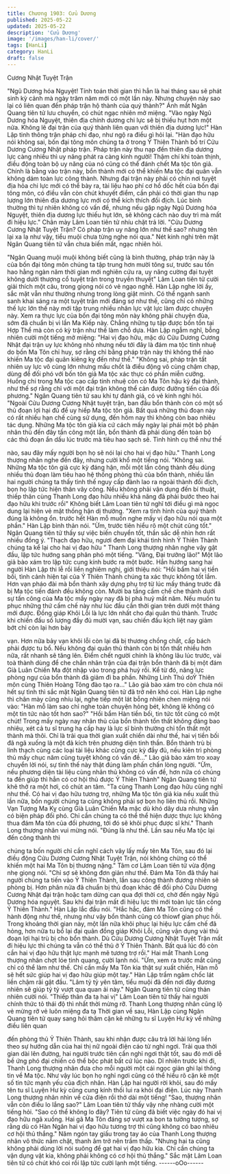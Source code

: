 ```yaml
---
title: Chương 1903: Cửu Dương
published: 2025-05-22
updated: 2025-05-22
description: 'Cửu Dương'
image: '/images/han-li/cover/'
tags: [HanLi]
category: HanLi
draft: false
---
```


Cương Nhật Tuyệt Trận

"Ngũ Dương hóa Nguyệt! Tính toán thời gian thì hẳn là hai tháng
sau sẽ phát sinh kỳ cảnh mà ngày trăm năm mới có một lần này.
Nhưng chuyện này sao lại có liên quan đến pháp trận hộ thành
của quý thành?" Ánh mắt Ngân Quang tiên tử lưu chuyển, có chút
ngạc nhiên mở miệng.
"Vào ngày Ngũ Dương hóa Nguyệt, thiên địa chính dương chi lực
sẽ bị thiếu hụt hơn một nửa. Không lẽ đại trận của quý thành liên
quan với thiên địa dương lực!" Hàn Lập tinh thông trận pháp chi
đạo, như ngộ ra điều gì hỏi lại.
"Hàn đạo hữu nói không sai, bốn đại tông môn chúng ta ở trong Ỷ
Thiên Thành bố trí Cửu Dương Cương Nhật pháp trận. Pháp trận
này thu nạp đến thiên địa dương lực càng nhiều thì uy năng phát
ra càng kinh người! Thậm chí khi toàn thịnh, điều động toàn bộ uy
năng của nó cũng có thể đánh chết Ma tộc tôn giả. Chính là bằng
vào trận này, bổn thành mới có thể khiến Ma tộc đại quân vẫn
không dám toàn lực công thành. Nhưng đại trận này phải có chín
nơi tuyệt địa hỏa chi lực mới có thể bày ra, tài liệu hao phí cơ hồ
dốc hết của bốn đại tông môn, có điều vẫn còn chút khuyết điểm,
cần phải có thời gian thu nạp lượng lớn thiên địa dương lực mới
có thể kích thích đối địch. Lúc bình thường thì tự nhiên không có
vấn đề, nhưng nếu gặp ngày Ngũ Dương hóa Nguyệt, thiên địa
dương lực thiếu hụt lớn, sẽ không cách nào duy trì mà mất đi hiệu
lực." Chân mày Lâm Loan tiên tử nhíu chặt trả lời.
"Cửu Dương Cương Nhật Tuyệt Trận? Có pháp trận uy năng lớn
như thế sao? nhưng tên lại xa lạ như vậy, tiểu muội chưa từng
nghe nói qua." Nét kinh nghi trên mặt Ngân Quang tiên tử vẫn
chưa biến mất, ngạc nhiên hỏi.

"Ngân Quang muội muội không biết cũng là bình thường, pháp
trận này là của bốn đại tông môn chúng ta tập trung hơn mười
tông sư, trước sau tốn hao hằng ngàn năm thời gian mới nghiên
cứu ra, uy năng cường đại tuyệt không dưới thượng cổ tuyệt trận
trong truyền thuyết" Lâm Loan tiên tử cười giải thích một câu,
trong giọng nói có vẻ ngạo nghễ.
Hàn Lập nghe lời ấy, sắc mặt vẫn như thường nhưng trong lòng
giật mình. Có thể ngạnh sanh sanh khai sáng ra một tuyệt trận
mới đáng sợ như thế, cũng chỉ có những thế lực lớn thế này mới
tập trung nhiều nhân lực vật lực làm được chuyện này.
Xem ra thực lực của bốn đại tông môn này không phải chuyện
đùa, sớm đã chuẩn bị vì lần Ma Kiếp này.
Chẳng những tụ tập được bốn tồn tại Hợp Thể mà còn có kỳ trận
như thế làm chỗ dựa.
Hàn Lập ngẫm nghĩ, bỗng nhiên cười một tiếng mở miệng:
"Hai vị đạo hữu, mặc dù Cửu Dương Cương Nhật đại trận uy lực
không nhỏ nhưng nếu tới đây là đám ma tộc tinh nhuệ do bốn Ma
Tôn chỉ huy, sợ rằng chỉ bằng pháp trận này thì không thể nào
khiến Ma tộc đại quân kiêng kỵ đến như thế."
"Không sai, pháp trận tất nhiên uy lực vô cùng lớn nhưng mấu
chốt là điều động vô cùng chậm chạp, dùng để đối phó với bốn
tôn giả Ma tộc xác thực có phần miễn cưỡng. Huống chi trong Ma
tộc cao cấp tinh nhuệ còn có Ma Tôn hậu kỳ đại thành, như thế sợ
rằng chỉ với một đại trận không thể cản được đường tiến của đối
phương." Ngân Quang tiên tử sau khi tự đánh giá, có vẻ kinh nghi
hỏi.
"Ngoài Cửu Dương Cương Nhật tuyệt trận, ban đầu bổn thành
còn có một số thủ đoạn lợi hại đủ để uy hiếp Ma tộc tôn giả. Bất
quá những thủ đoạn này có rất nhiều hạn chế cùng sử dụng, đến
hôm nay thì không còn bao nhiêu tác dụng. Những Ma tộc tôn giả
kia cứ cách mấy ngày lại phái một bộ phận nhân thủ đến đây tấn
công một lần, bổn thành đã phải dùng đến toàn bộ các thủ đoạn
ẩn dấu lúc trước mà tiêu hao sạch sẽ. Tình hình cụ thể như thế

nào, sau đây mấy người bọn họ sẽ nói lại cho hai vị đạo hữu."
Thanh Long thượng nhân nghe đến đây, nhưng cười khổ một
tiếng nói.
"Không sai. Những Ma tộc tôn giả cực kỳ đáng hận, mỗi một lần
công thành đều dùng nhiều thủ đoạn làm tiêu hao hệ thống phòng
thủ của bổn thành, nhiều lần hai người chúng ta thấy tình thế
nguy cấp đành lao ra ngoài thành đối địch, bọn họ lập tức hiện
thân vây công. Nếu không phải vận dụng đến bí thuật, thiếp thân
cùng Thanh Long đạo hữu nhiều khả năng đã phải bước theo hai
đạo hữu khi trước rồi" Không biết Lâm Loan tiên tử nghĩ tới điều
gì mà ngọc dung lại hiện vẻ mặt thống hận dị thường.
"Xem ra tình hình của quý thành đúng là không ổn. trước hết Hàn
mỗ muốn nghe mấy vị đạo hữu nói qua một phần." Hàn Lập bình
thản nói.
"Ừm, trước tiên hiểu rõ một chút cũng tốt." Ngân Quang tiên tử
thấy sự việc biến chuyển tốt, thần sắc dễ nhìn hơn rất nhiều đồng
ý.
"Thạch đạo hữu, ngươi đem đại khái tình hình Ỷ Thiên Thành
chúng ta kể lại cho hai vị đạo hữu " Thanh Long thượng nhân
nghe vậy gật đầu, lập tức hướng sang phân phó một tiếng.
"Vâng, Đại trưởng lão!" Một lão giả bào xám tro lập tức cung kính
bước ra một bước.
Hắn hướng sang hai người Hàn Lập thi lễ rồi liền nghiêm nghị,
giới thiệu nói:
"Hồi bẩm hai vị tiền bối, tình cảnh hiện tại của Ỷ Thiên Thành
chúng ta xác thực không tốt lắm. Hơn vạn pháo đài mà bổn thành
xây dựng phụ trợ từ lúc mấy tháng trước đã bị Ma tộc tiến đánh
đều không còn. Mười ba tầng cấm chế che thành dưới sự tấn
công của Ma tộc mấy ngày nay đã bị phá huỷ mất năm. Nếu
muốn tu phục những thứ cấm chế này như lúc đầu cần thời gian
trên dưới một tháng mới được. Đồng giáp Khôi Lỗi là lực lớn nhất
cho đại quân thủ thành. Trước khi chiến đấu số lượng đầy đủ
mười vạn, sau chiến đấu kịch liệt nay giảm bớt chỉ còn lại hơn bảy

vạn. Hơn nữa bảy vạn khôi lỗi còn lại đã bị thương chồng chất,
cấp bách phải được tu bổ. Nếu không đại quân thủ thành còn bị
tổn thất nhiều hơn nữa, rất nhanh sẽ tăng lên. Điểm chết người
chính là không lâu lúc trước, vài toà thành dùng để che chắn nhãn
trận của đại trận bổn thành đã bị một đám Già Luân Chiến Ma đột
nhập vào trong phá huỷ rồi. Kể từ đó, năng lực phòng ngự của
bổn thành đã giảm đi ba phần. Những Linh Thú doỶ Thiên môn
cùng Thiên Hoàng Tông đào tạo ra..." Lão giả bào xám tro còn
chưa nói hết sự tình thì sắc mặt Ngân Quang tiên tử đã trở nên
khó coi.
Hàn Lập nghe thì chân mày cũng nhíu lại, nghe tiếp một lát bỗng
nhiên chen miệng nói vào:
"Hàn mỗ làm sao chỉ nghe toàn chuyện hỏng bét, không lẽ không
có một tin tức nào tốt hơn sao?"
"Hồi bẩm Hàn tiền bối, tin tức tốt cũng có một chút! Trong mấy
ngày nay nhân thủ của bổn thành tổn thất không đáng bao nhiêu,
xét cả tu sĩ trung hạ cấp hay là lực sĩ bình thường chỉ tổn thất một
thành mà thôi. Chỉ là trải qua thời gian xuất chiến dài như thế, hai
vị tiền bối đã ngã xuống là một đả kích trên phương diện tinh thần.
Bổn thành trù bị linh thạch cùng các loại tài liệu khác cũng cực kỳ
đầy đủ, nếu kiên trì phòng thủ mấy chục năm cũng tuyệt không có
vấn đề..." Lão giả bào xám tro xoay chuyển lời nói, sự tình thế
này thật đúng làm phấn chấn lòng người.
"Ừm, nếu phương diện tài liệu cùng nhân thủ không có vấn đề,
hơn nữa có chúng ta đến giúp thì hẳn có cơ hội thủ được Ỷ Thiên
Thành" Ngân Quang tiên tử khẽ thở ra một hơi, có chút an tâm.
"Ta cùng Thanh Long đạo hữu cũng nghĩ như thế. Có hai vị đạo
hữu tương trợ, những Ma tộc tôn giả kia nếu xuất thủ lần nữa, bốn
người chúng ta cũng không phải sợ bọn họ liên thủ rồi. Những
Vạn Tượng Ma Kỵ cùng Già Luân Chiến Ma mặc dù khó dây dưa
nhưng vẫn có biện pháp đối phó. Chỉ cần chúng ta có thể thể hiện
được thực lực không thua đám Ma tôn của đối phương, tới đó sẽ
khôi phục được sĩ khí." Thanh Long thượng nhân vui mừng nói.
"Đúng là như thế. Lần sau nếu Ma tộc lại đến công thành thì

chúng ta bốn người chỉ cần nghĩ cách vây lấy mấy tên Ma Tôn,
sau đó lại điều động Cửu Dương Cương Nhật Tuyệt Trận, nói
không chừng có thể khiến một hai Ma Tôn bị thương nặng." Tâm
cơ Lâm Loan tiên tử vừa động nhẹ giọng nói.
"Chỉ sợ sẽ không đơn giản như thế. Đám Ma Tôn đã thấy hai
người chúng ta tiến vào Ỷ Thiên Thành, lần sau công thành
đương nhiên sẽ phòng bị. Hơn phân nửa đã chuẩn bị thủ đoạn
khác để đối phó Cửu Dương Cương Nhật đại trận hoặc tạm dừng
can qua đợi thời cơ, chờ đến ngày Ngũ Dương hóa nguyệt. Sau
khi đại trận mất đi hiệu lực thì mới toàn lực tấn công Ỷ Thiên
Thành." Hàn Lập lắc đầu nói.
"Hắc hắc, đám Ma Tôn cũng có thể hành động như thế, nhưng
như vậy bổn thành cũng có thiowf gian phục hồi. Trong khoảng
thời gian này, một lần nữa khôi phục lại hiệu lực cấm chế đã hỏng,
hơn nữa tu bổ lại đại quân đồng giáp Khôi Lỗi, cũng vận dụng vài
thủ đoạn lợi hại trù bị cho bổn thành. Dù Cửu Dương Cương Nhật
Tuyệt Trận mất đi hiệu lực thì chúng ta vẫn có thể thủ ở Ỷ Thiên
Thành. Bất quá lúc đó còn cần hai vị đạo hữu thật lực mạnh mẽ
tương trợ rồi." Hai mắt Thanh Long thượng nhân chợt lóe tinh
quang, cười lạnh nói.
"Ừm, xem ra trước mắt cũng chỉ có thể làm như thế. Chỉ cần mấy
Ma Tôn kia thật sự xuất chiến, Hàn mỗ sẽ hết sức giúp hai vị đạo
hữu giúp một tay." Hàn Lập trầm ngâm chốc lát liền chậm rãi gật
đầu.
"Lâm tỷ tỷ yên tâm, tiểu muội đã đến nơi đây đương nhiên sẽ giúp
tỷ tỷ vượt qua quan ải này." Ngân Quang tiên tử cũng thản nhiên
cười nói.
"Thiếp thân đa tạ hai vị" Lâm Loan tiên tử thấy hai người chính
thức tỏ thái độ thì nhất thời mừng rỡ.
Thanh Long thượng nhân cũng lộ vẻ mừng rỡ vẻ luôn miệng đa
tạ
Thời gian về sau, Hàn Lập cùng Ngân Quang tiên tử quay sang
hỏi thăm cặn kẽ những tu sĩ Luyện Hư kỳ về những điều liên quan

đến phòng thủ Ỷ Thiên Thành, sau khi nhận được câu trả lời hài
lòng liền theo sự hướng dẫn của hai thị nữ ngoài điện cáo từ nghỉ
ngơi.
Trải qua thời gian dài lên đường, hai người trước tiên cần nghỉ
ngơi thật tốt, sau đó mới dễ bề ứng phó đại chiến có thể bộc phát
bất cứ lúc nào.
Dĩ nhiên trước khi đi, Thanh Long thượng nhân đưa cho mỗi
người một cái ngọc giản ghi lại thông tin về Ma tộc.
Như vậy lúc bọn họ nghỉ ngơi cũng có thể hiểu rõ cặn kẽ một số
tin tức mạnh yếu của địch nhân.
Hàn Lập hai người rời khỏi, sau đó mấy tên tu sĩ Luyện Hư kỳ
cũng cung kính thối lui ra khỏi đại điện. Lúc này Thanh Long
thượng nhân nhìn về cửa điện rồi thở dài một tiếng!
"Sao, thượng nhân vẫn còn điều lo lắng sao?" Lâm Loan tiên tử
thấy vậy nhẹ nhàng cười một tiếng hỏi.
"Sao có thể không lo đây? Tiên tử cũng đã biết việc ngày đó hai vị
đạo hữu ngã xuống. Hai gã Ma Tôn đáng sợ vượt xa bọn ta tưởng
tượng, sợ rằng dù có Hàn Ngân hai vị đạo hữu tương trợ thì cũng
không có bao nhiêu cơ hội thủ thắng." Năm ngón tay giấu trong
tay áo của Thanh Long thượng nhân vô thức nắm chặt, thanh âm
trở nên trầm thấp.
"Nhưng hai ta cũng không phải dùng lời nói suông để gạt hai vị
đạo hữu kia. Chỉ cần chúng ta vận dụng vật kia, không phải không
có cơ hội thủ thắng." Sắc mặt Lâm Loan tiên tử có chút khó coi rồi
lập tức cười lạnh một tiếng.
------oOo------
